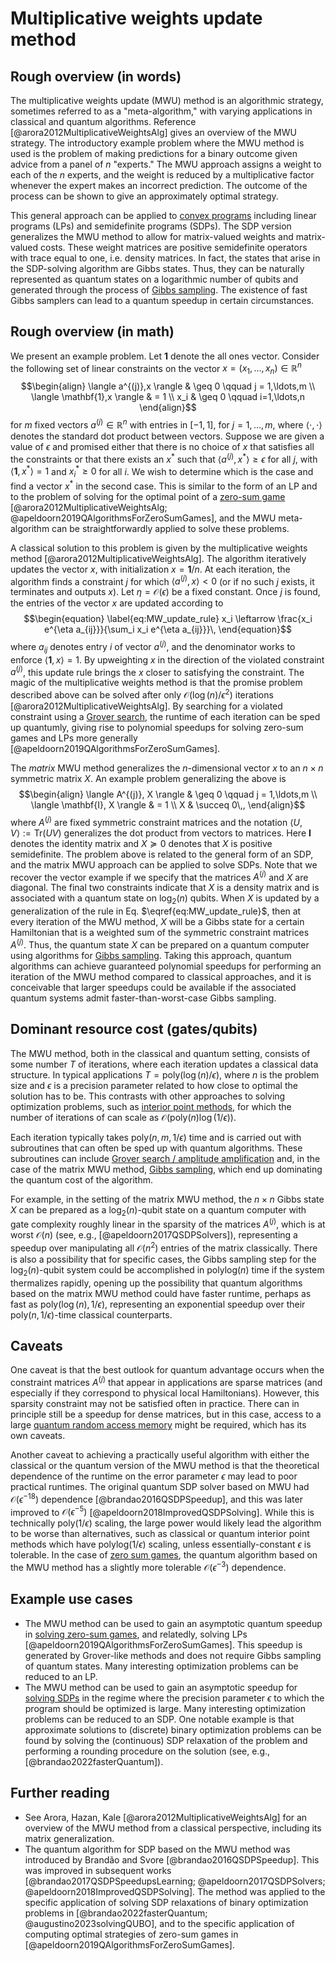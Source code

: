 # Multiplicative weights update method

## Rough overview (in words)

The multiplicative weights update (MWU) method is an algorithmic strategy, sometimes referred to as a "meta-algorithm," with varying applications in classical and quantum algorithms. Reference [@arora2012MultiplicativeWeightsAlg] gives an overview of the MWU strategy. The introductory example problem where the MWU method is used is the problem of making predictions for a binary outcome given advice from a panel of $n$ "experts." The MWU approach assigns a weight to each of the $n$ experts, and the weight is reduced by a multiplicative factor whenever the expert makes an incorrect prediction. The outcome of the process can be shown to give an approximately optimal strategy.


This general approach can be applied to [convex programs](../areas-of-application/continuous-optimization/conic-programming-solving-lps-socps-and-sdps.md#conic-programming-solving-lps-socps-and-sdps) including linear programs (LPs) and semidefinite programs (SDPs). The SDP version generalizes the MWU method to allow for matrix-valued weights and matrix-valued costs. These weight matrices are positive semidefinite operators with trace equal to one, i.e. density matrices. In fact, the states that arise in the SDP-solving algorithm are Gibbs states. Thus, they can be naturally represented as quantum states on a logarithmic number of qubits and generated through the process of [Gibbs sampling](../quantum-algorithmic-primitives/gibbs-sampling.md#gibbs-sampling). The existence of fast Gibbs samplers can lead to a quantum speedup in certain circumstances.


## Rough overview (in math)

We present an example problem. Let $\mathbf{1}$ denote the all ones vector. Consider the following set of linear constraints on the vector $x = (x_1,\ldots,x_n) \in \mathbb{R}^n$ $$\begin{align} \langle a^{(j)},x \rangle & \geq 0 \qquad j = 1,\ldots,m \\
\langle \mathbf{1},x \rangle & = 1 \\
x_i & \geq 0 \qquad i=1,\ldots,n \end{align}$$ for $m$ fixed vectors $a^{(j)} \in \mathbb{R}^n$ with entries in $[-1,1]$, for $j = 1, \ldots, m$, where $\langle \cdot,\cdot \rangle$ denotes the standard dot product between vectors. Suppose we are given a value of $\epsilon$ and promised either that there is no choice of $x$ that satisfies all the constraints or that there exists an $x^*$ such that $\langle a^{(j)}, x^* \rangle \geq \epsilon$ for all $j$, with $\langle \mathbf{1}, x^*\rangle=1$ and $x^*_i \geq 0$ for all $i$. We wish to determine which is the case and find a vector $x^*$ in the second case. This is similar to the form of an LP and to the problem of solving for the optimal point of a [zero-sum game](../areas-of-application/continuous-optimization/zero-sum-games-computing-nash-equilibria.md#zero-sum-games-computing-nash-equilibria) [@arora2012MultiplicativeWeightsAlg; @apeldoorn2019QAlgorithmsForZeroSumGames], and the MWU meta-algorithm can be straightforwardly applied to solve these problems.


A classical solution to this problem is given by the multiplicative weights method [@arora2012MultiplicativeWeightsAlg]. The algorithm iteratively updates the vector $x$, with initialization $x = \mathbf{1} / n$. At each iteration, the algorithm finds a constraint $j$ for which $\langle a^{(j)}, x\rangle < 0$ (or if no such $j$ exists, it terminates and outputs $x$). Let $\eta = \mathcal{O}\left( \epsilon \right)$ be a fixed constant. Once $j$ is found, the entries of the vector $x$ are updated according to $$\begin{equation} \label{eq:MW_update_rule} x_i \leftarrow \frac{x_i e^{\eta a_{ij}}}{\sum_i x_i e^{\eta a_{ij}}}\, \end{equation}$$ where $a_{ij}$ denotes entry $i$ of vector $a^{(j)}$, and the denominator works to enforce $\langle \mathbf{1}, x \rangle = 1$. By upweighting $x$ in the direction of the violated constraint $a^{(j)}$, this update rule brings the $x$ closer to satisfying the constraint. The magic of the multiplicative weights method is that the promise problem described above can be solved after only $\mathcal{O}\left( \log(n)/\epsilon^2 \right)$ iterations [@arora2012MultiplicativeWeightsAlg]. By searching for a violated constraint using a [Grover search](../quantum-algorithmic-primitives/amplitude-amplification-and-estimation/introduction.md#amplitude-amplification-and-estimation), the runtime of each iteration can be sped up quantumly, giving rise to polynomial speedups for solving zero-sum games and LPs more generally [@apeldoorn2019QAlgorithmsForZeroSumGames].


The *matrix* MWU method generalizes the $n$-dimensional vector $x$ to an $n \times n$ symmetric matrix $X$. An example problem generalizing the above is $$\begin{align} \langle A^{(j)}, X \rangle & \geq 0 \qquad j = 1,\ldots,m \\
\langle \mathbf{I}, X \rangle & = 1 \\
X & \succeq 0\,, \end{align}$$ where $A^{(j)}$ are fixed symmetric constraint matrices and the notation $\langle U, V\rangle := \text{Tr}(UV)$ generalizes the dot product from vectors to matrices. Here $\mathbf{I}$ denotes the identity matrix and $X \succeq 0$ denotes that $X$ is positive semidefinite. The problem above is related to the general form of an SDP, and the matrix MWU approach can be applied to solve SDPs. Note that we recover the vector example if we specify that the matrices $A^{(j)}$ and $X$ are diagonal. The final two constraints indicate that $X$ is a density matrix and is associated with a quantum state on $\log_2(n)$ qubits. When $X$ is updated by a generalization of the rule in Eq. $\eqref{eq:MW_update_rule}$, then at every iteration of the MWU method, $X$ will be a Gibbs state for a certain Hamiltonian that is a weighted sum of the symmetric constraint matrices $A^{(j)}$. Thus, the quantum state $X$ can be prepared on a quantum computer using algorithms for [Gibbs sampling](../quantum-algorithmic-primitives/gibbs-sampling.md#gibbs-sampling). Taking this approach, quantum algorithms can achieve guaranteed polynomial speedups for performing an iteration of the MWU method compared to classical approaches, and it is conceivable that larger speedups could be available if the associated quantum systems admit faster-than-worst-case Gibbs sampling.


## Dominant resource cost (gates/qubits)

The MWU method, both in the classical and quantum setting, consists of some number $T$ of iterations, where each iteration updates a classical data structure. In typical applications $T = \text{poly}(\log(n)/\epsilon)$, where $n$ is the problem size and $\epsilon$ is a precision parameter related to how close to optimal the solution has to be. This contrasts with other approaches to solving optimization problems, such as [interior point methods](../quantum-algorithmic-primitives/quantum-interior-point-methods.md#quantum-interior-point-methods), for which the number of iterations of can scale as $\mathcal{O}\left( \text{poly}(n)\log(1/\epsilon) \right)$.


Each iteration typically takes $\text{poly}(n,m,1/\epsilon)$ time and is carried out with subroutines that can often be sped up with quantum algorithms. These subroutines can include [Grover search / amplitude amplification](../quantum-algorithmic-primitives/amplitude-amplification-and-estimation/introduction.md#amplitude-amplification-and-estimation) and, in the case of the matrix MWU method, [Gibbs sampling](../quantum-algorithmic-primitives/gibbs-sampling.md#gibbs-sampling), which end up dominating the quantum cost of the algorithm.


For example, in the setting of the matrix MWU method, the $n \times n$ Gibbs state $X$ can be prepared as a $\log_2(n)$-qubit state on a quantum computer with gate complexity roughly linear in the sparsity of the matrices $A^{(j)}$, which is at worst $\mathcal{O}\left( n \right)$ (see, e.g., [@apeldoorn2017QSDPSolvers]), representing a speedup over manipulating all $\mathcal{O}\left( n^2 \right)$ entries of the matrix classically. There is also a possibility that for specific cases, the Gibbs sampling step for the $\log_2(n)$-qubit system could be accomplished in $\text{polylog}(n)$ time if the system thermalizes rapidly, opening up the possibility that quantum algorithms based on the matrix MWU method could have faster runtime, perhaps as fast as $\mathrm{poly}(\log(n),1/\epsilon)$, representing an exponential speedup over their $\mathrm{poly}(n,1/\epsilon)$-time classical counterparts.


## Caveats

One caveat is that the best outlook for quantum advantage occurs when the constraint matrices $A^{(j)}$ that appear in applications are sparse matrices (and especially if they correspond to physical local Hamiltonians). However, this sparsity constraint may not be satisfied often in practice. There can in principle still be a speedup for dense matrices, but in this case, access to a large [quantum random access memory](../quantum-algorithmic-primitives/loading-classical-data/quantum-random-access-memory.md#quantum-random-access-memory) might be required, which has its own caveats.


Another caveat to achieving a practically useful algorithm with either the classical or the quantum version of the MWU method is that the theoretical dependence of the runtime on the error parameter $\epsilon$ may lead to poor practical runtimes. The original quantum SDP solver based on MWU had $\mathcal{O}\left( \epsilon^{-18} \right)$ dependence [@brandao2016QSDPSpeedup], and this was later improved to $\mathcal{O}\left( \epsilon^{-5} \right)$ [@apeldoorn2018ImprovedQSDPSolving]. While this is technically $\mathrm{poly}(1/\epsilon)$ scaling, the large power would likely lead the algorithm to be worse than alternatives, such as classical or quantum interior point methods which have $\mathrm{polylog}(1/\epsilon)$ scaling, unless essentially-constant $\epsilon$ is tolerable. In the case of [zero sum games](../areas-of-application/continuous-optimization/zero-sum-games-computing-nash-equilibria.md#zero-sum-games-computing-nash-equilibria), the quantum algorithm based on the MWU method has a slightly more tolerable $\mathcal{O}\left( \epsilon^{-3} \right)$ dependence.


## Example use cases

- The MWU method can be used to gain an asymptotic quantum speedup in [solving zero-sum games](../areas-of-application/continuous-optimization/zero-sum-games-computing-nash-equilibria.md#zero-sum-games-computing-nash-equilibria), and relatedly, solving LPs [@apeldoorn2019QAlgorithmsForZeroSumGames]. This speedup is generated by Grover-like methods and does not require Gibbs sampling of quantum states. Many interesting optimization problems can be reduced to an LP.
- The MWU method can be used to gain an asymptotic speedup for [solving SDPs](../areas-of-application/continuous-optimization/conic-programming-solving-lps-socps-and-sdps.md#conic-programming-solving-lps-socps-and-sdps) in the regime where the precision parameter $\epsilon$ to which the program should be optimized is large. Many interesting optimization problems can be reduced to an SDP. One notable example is that approximate solutions to (discrete) binary optimization problems can be found by solving the (continuous) SDP relaxation of the problem and performing a rounding procedure on the solution (see, e.g., [@brandao2022fasterQuantum]).


## Further reading

- See Arora, Hazan, Kale [@arora2012MultiplicativeWeightsAlg] for an overview of the MWU method from a classical perspective, including its matrix generalization.
- The quantum algorithm for SDP based on the MWU method was introduced by Brandão and Svore [@brandao2016QSDPSpeedup]. This was improved in subsequent works [@brandao2017QSDPSpeedupsLearning; @apeldoorn2017QSDPSolvers; @apeldoorn2018ImprovedQSDPSolving]. The method was applied to the specific application of solving SDP relaxations of binary optimization problems in [@brandao2022fasterQuantum; @augustino2023solvingQUBO], and to the specific application of computing optimal strategies of zero-sum games in [@apeldoorn2019QAlgorithmsForZeroSumGames]. 





